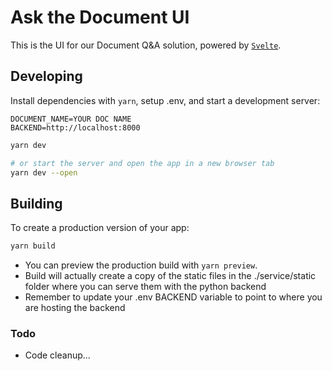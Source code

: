 # Ask the Document UI

This is the UI for our Document Q&A solution, powered by [`Svelte`](https://github.com/sveltejs/cli).

## Developing

Install dependencies with `yarn`, setup .env, and start a development server:

```
DOCUMENT_NAME=YOUR DOC NAME
BACKEND=http://localhost:8000
```

```bash
yarn dev

# or start the server and open the app in a new browser tab
yarn dev --open
```

## Building

To create a production version of your app:

```bash
yarn build
```

* You can preview the production build with `yarn preview`.
* Build will actually create a copy of the static files in the ./service/static folder where you can serve them with the python backend
* Remember to update your .env BACKEND variable to point to where you are hosting the backend

### Todo

* Code cleanup...